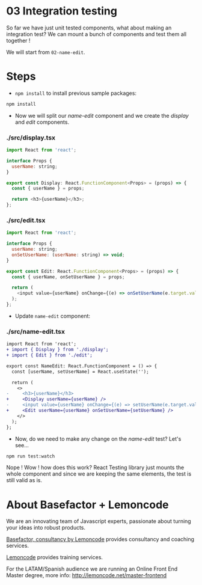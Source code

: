 # 03 Integration testing

So far we have just unit tested components, what about making an integration test?
We can mount a bunch of components and test them all together !

We will start from `02-name-edit`.

# Steps

- `npm install` to install previous sample packages:

```bash
npm install
```

- Now we will split our _name-edit_ component and we create the _display_ and _edit_ components.

### ./src/display.tsx

```javascript
import React from 'react';

interface Props {
  userName: string;
}

export const Display: React.FunctionComponent<Props> = (props) => {
  const { userName } = props;

  return <h3>{userName}</h3>;
};
```

### ./src/edit.tsx

```javascript
import React from 'react';

interface Props {
  userName: string;
  onSetUserName: (userName: string) => void;
}

export const Edit: React.FunctionComponent<Props> = (props) => {
  const { userName, onSetUserName } = props;

  return (
    <input value={userName} onChange={(e) => onSetUserName(e.target.value)} />
  );
};
```

- Update `name-edit` component:

### ./src/name-edit.tsx

```diff
import React from 'react';
+ import { Display } from './display';
+ import { Edit } from './edit';

export const NameEdit: React.FunctionComponent = () => {
  const [userName, setUserName] = React.useState('');

  return (
    <>
-     <h3>{userName}</h3>
+     <Display userName={userName} />
-     <input value={userName} onChange={(e) => setUserName(e.target.value)} />
+     <Edit userName={userName} onSetUserName={setUserName} />
    </>
  );
};

```

- Now, do we need to make any change on the _name-edit_ test? Let's see...

```bash
npm run test:watch
```

Nope ! Wow ! how does this work? React Testing library just mounts the whole component and since we are keeping the same elements, the test is still valid as is.

# About Basefactor + Lemoncode

We are an innovating team of Javascript experts, passionate about turning your ideas into robust products.

[Basefactor, consultancy by Lemoncode](http://www.basefactor.com) provides consultancy and coaching services.

[Lemoncode](http://lemoncode.net/services/en/#en-home) provides training services.

For the LATAM/Spanish audience we are running an Online Front End Master degree, more info: http://lemoncode.net/master-frontend
